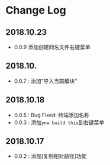 # Change Log

## 2018.10.23

- 0.0.9 添加创建同名文件右键菜单

## 2018.10.

- 0.0.7 : 添加"导入当前模块"

## 2018.10.18

- 0.0.5 : Bug Fixed: 终端添加名称
- 0.0.3 : 添加`ynw build this`到右键菜单

## 2018.10.17

- 0.0.2 : 添加[复制相对路径]功能
